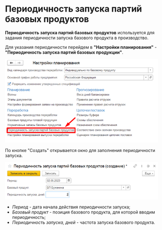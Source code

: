 # Периодичность запуска партий базовых продуктов

**Периодичность запуска партий базовых продуктов** используется для задания периодичности запуска базового продукта в производство.

Для указания периодичности перейдем в **"Настройки планирования"** - **"Периодичность запуска партий базовых продукции"**.

[![1][1]][1]

По кнопке "Создать" открывается окно для заполнения периодичности запуска.

[![2][2]][2]

- *Период* - дата начала действия периодичности запуска;
- *Базовый продукт* - позиция базового продукта, для которой вводим периодичность;
- *Периодичность запуска, дней* - частота запуска базового продукта.

[1]: IntervalsLaunchBatchesOfBaseProducts.assets\1.png
[2]: IntervalsLaunchBatchesOfBaseProducts.assets\2.png

